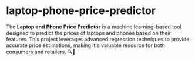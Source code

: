 # laptop-phone-price-predictor
The **Laptop and Phone Price Predictor** is a machine learning-based tool designed to predict the prices of laptops and phones based on their features. This project leverages advanced regression techniques to provide accurate price estimations, making it a valuable resource for both consumers and retailers. 🔍💸
